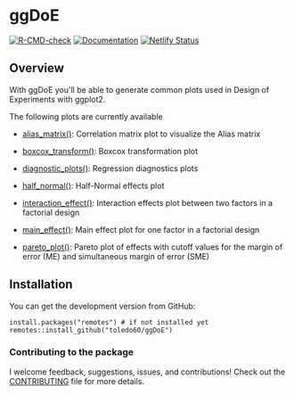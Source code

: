# ggDoE

[![R-CMD-check](https://github.com/toledo60/ggDoE/workflows/R-CMD-check/badge.svg)](https://github.com/toledo60/ggDoE/actions)
[![Documentation](https://img.shields.io/badge/Documentation-ggDoE-blue)](https://ggdoe.netlify.app/)
[![Netlify Status](https://api.netlify.com/api/v1/badges/20d30180-f503-4b63-ba9c-c95bfca3826e/deploy-status)](https://app.netlify.com/sites/ggdoe/deploys)

## Overview

With ggDoE you'll be able to generate common plots used in Design of Experiments with ggplot2.

The following plots are currently available

- [alias_matrix()](https://ggdoe.netlify.app/reference/alias_matrix.html): Correlation matrix plot to visualize the Alias matrix

- [boxcox_transform()](https://ggdoe.netlify.app/reference/boxcox_transform.html): Boxcox transformation plot

- [diagnostic_plots()](https://ggdoe.netlify.app/reference/diagnostic_plots.html): Regression diagnostics plots

- [half_normal()](https://ggdoe.netlify.app/reference/half_normal.html): Half-Normal effects plot

- [interaction_effect()](https://ggdoe.netlify.app/reference/interaction_effect.html): Interaction effects plot between two factors in a factorial design

- [main_effect()](https://ggdoe.netlify.app/reference/main_effect.html): Main effect plot for one factor in a factorial design

- [pareto_plot()](https://ggdoe.netlify.app/reference/pareto_plot.html): Pareto plot of effects with cutoff values for the margin of error (ME) and simultaneous margin of error (SME)

## Installation

You can get the development version from GitHub:

```{r}
install.packages("remotes") # if not installed yet
remotes::install_github("toledo60/ggDoE")
```

### Contributing to the package
I welcome feedback, suggestions, issues, and contributions!
Check out the [CONTRIBUTING](https://github.com/toledo60/ggDoE/blob/main/.github/CONTRIBUTING.md) file for more details.
